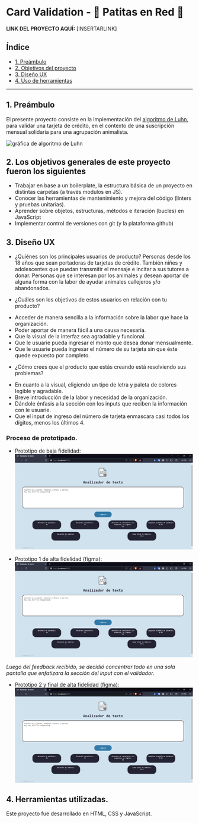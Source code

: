 # Card Validation - 🐾 Patitas en Red 🐾

**LINK DEL PROYECTO AQUÍ:** [INSERTARLINK]

## Índice

* [1. Preámbulo](#1-preámbulo)
* [2. Objetivos del proyecto](#2-objetivos-proyecto)
* [3. Diseño UX](#3-diseño-ux)
* [4. Uso de herramientas](#4-uso-herramientas)

***

## 1. Preámbulo
El presente proyecto consiste en la implementación del [algoritmo de Luhn](https://es.wikipedia.org/wiki/Algoritmo_de_Luhn), para validar una tarjeta de crédito,  en el contexto de 
una suscripción mensual solidaria para una agrupación animalista.

![gráfica de algoritmo de Luhn](https://user-images.githubusercontent.com/12631491/217016579-865679e0-0949-4afd-b13f-d2ebba7a0c54.png)

## 2. Los objetivos generales de este proyecto fueron los siguientes

* Trabajar en base a un boilerplate, la estructura básica de un proyecto en
  distintas carpetas (a través modulos en JS).
* Conocer las herramientas de mantenimiento y mejora del código (linters y
  pruebas unitarias).
* Aprender sobre objetos, estructuras, métodos e iteración (bucles)
  en JavaScript
* Implementar control de versiones con git (y la plataforma github)
 
## 3. Diseño UX

* ¿Quiénes son los principales usuarios de producto? 
Personas desde los 18 años que sean portadoras de tarjetas de crédito. También niñes y adolescentes que puedan transmitir el mensaje e incitar a sus tutores a donar. 
Personas que se interesan por los animales y desean aportar de alguna forma con la labor de ayudar animales callejeros y/o abandonados.

* ¿Cuáles son los objetivos de estos usuarios en relación con tu producto?
- Acceder de manera sencilla a la información sobre la labor que hace la organización.
- Poder aportar de manera fácil a una causa necesaria.
- Que la visual de la interfaz sea agradable y funcional.
- Que le usuarie pueda ingresar el monto que desea donar mensualmente.
- Que le usuarie pueda ingresar el número de su tarjeta sin que éste quede expuesto por completo.

* ¿Cómo crees que el producto que estás creando está resolviendo sus problemas?
- En cuanto a la visual, eligiendo un tipo de letra y paleta de colores legible y agradable.
- Breve introducción de la labor y necesidad de la organización.
- Dándole énfasis a la sección con los inputs que reciben la información con le usuarie.
- Que el input de ingreso del número de tarjeta enmascara casi todos los dígitos, menos los últimos 4.

### Proceso de prototipado.

* Prototipo de baja fidelidad:
![Prototipo grafito](https://github.com/MilenPG/DEV013-text-analyzer/blob/main/docs/images/analizador_de_texto_en_navegador.png "Text analyzer demo")

* Prototipo 1 de alta fidelidad (figma):
![Prototipo figma 1](https://github.com/MilenPG/DEV013-text-analyzer/blob/main/docs/images/analizador_de_texto_en_navegador.png "Text analyzer demo")

*Luego del feedback recibido, se decidió concentrar todo en una sola pantalla que enfatizara la sección del input con el validador.*

* Prototipo 2 y final de alta fidelidad (figma): 
![Prototipo figma 2](https://github.com/MilenPG/DEV013-text-analyzer/blob/main/docs/images/analizador_de_texto_en_navegador.png "Text analyzer demo")

## 4. Herramientas utilizadas.
Este proyecto fue desarrollado en HTML, CSS y JavaScript.
